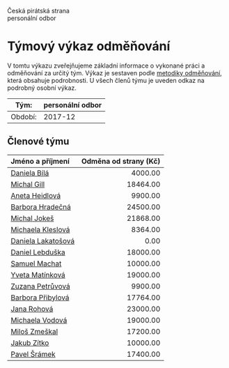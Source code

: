 Česká pirátská strana  
personální odbor

Týmový výkaz odměňování
===========================

V tomtu výkazu zveřejňujeme základní informace o vykonané práci a odměňování
za určitý tým. Výkaz je sestaven podle [metodiky odměňování][metodika],
která obsahuje podrobnosti. U všech členů týmu je uveden odkaz na podrobný osobní výkaz.

Tým:                     | personální odbor
-----------------------  | --------------------
Období:                  | 2017-12

Členové týmu
--------------

| Jméno a příjmení                          |   Odměna od strany (Kč) |
|:------------------------------------------|------------------------:|
| [Daniela Bílá](daniela-bila/)             |                 4000.00 |
| [Michal Gill](michal-gill/)               |                18464.00 |
| [Aneta Heidlová](aneta-heidlova/)         |                 9900.00 |
| [Barbora Hradečná](barbora-hradecna/)     |                24500.00 |
| [Michal Jokeš](michal-jokes/)             |                21868.00 |
| [Michaela Kleslová](michaela-kleslova/)   |                 8364.00 |
| [Daniela Lakatošová](daniela-lakatosova/) |                    0.00 |
| [Daniel Lebduška](daniel-lebduska/)       |                18000.00 |
| [Samuel Machat](samuel-machat/)           |                10000.00 |
| [Yveta Matínková](yveta-matinkova/)       |                19000.00 |
| [Zuzana Petrůvová](zuzana-petruvova/)     |                 9900.00 |
| [Barbora Přibylová](barbora-pribylova/)   |                17764.00 |
| [Jana Rohová](jana-rohova/)               |                23000.00 |
| [Michaela Vodová](michaela-vodova/)       |                19000.00 |
| [Miloš Zmeškal](milos-zmeskal/)           |                17200.00 |
| [Jakub Zítko](jakub-zitko/)               |                10000.00 |
| [Pavel Šrámek](pavel-sramek/)             |                17400.00 |


[metodika]: https://redmine.pirati.cz/projects/po/wiki/Odmenovani
